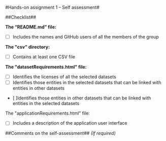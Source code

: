 #Hands-on assignment 1 – Self assessment#

##Checklist##

**The “README.md” file:**

- [ ] Includes the names and GitHub users of all the members of the group

**The "csv" directory:**

- [ ] Contains at least one CSV file
 
**The "datasetRequirements.html" file:**

- [ ] Identifies the licenses of all the selected datasets
- [ ] Identifies those entities in the selected datasets that can be linked with entities in other datasets
- [ ]Identifies those entities in other datasets that can be linked with entities in the selected datasets

The "applicationRequirements.html” file:
- [ ] Includes a description of the application user interface

##Comments on the self-assessment##
_(If required)_